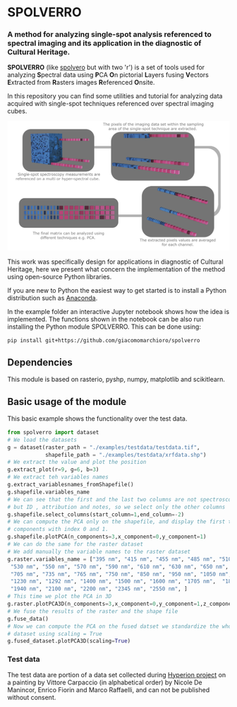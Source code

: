 # SPOLVERRO
### A method for analyzing single-spot analysis referenced to spectral imaging and its application in the diagnostic of Cultural Heritage.

**SPOLVERRO** (like [spolvero](https://it.wikipedia.org/wiki/Spolvero) but with two 'r') is a set of tools used for analyzing **S**pectral data using **P**CA **O**n pictorial **L**ayers fusing **V**ectors **E**xtracted from **R**asters images **R**eferenced **O**nsite.

In this repository you can find some utilities and tutorial for analyzing data acquired with single-spot techniques referenced over spectral imaging cubes.

![Alt text](images/visualabstract.jpg?raw=true "Graphic representation of the method proposed")

This work was specifically design for applications in diagnostic of Cultural Heritage, here we present what concern the implementation of the method using open-source Python libraries.

If you are new to Python the easiest way to get started is to install a Python distribution such as [Anaconda](https://www.anaconda.com/).

In the example folder an interactive Jupyter notebook shows how the idea is implemented.
The functions shown in the notebook can be also run installing the Python module SPOLVERRO.
This can be done using:

```
pip install git+https://github.com/giacomomarchioro/spolverro
```
## Dependencies
This module is based on rasterio, pyshp, numpy, matplotlib and scikitlearn.

## Basic usage of the module
This basic example shows the functionality over the test data.

  ```python
  from spolverro import dataset
  # We load the datasets
  g = dataset(raster_path = "./examples/testdata/testdata.tif",
              shapefile_path = "./examples/testdata/xrfdata.shp")
  # We extract the value and plot the position
  g.extract_plot(r=9, g=6, b=3)
  # We extract teh variables names
  g.extract_variablesnames_fromShapefile()
  g.shapefile.variables_name
  # We can see that the first and the last two columns are not spectroscopy data
  # but ID , attribution and notes, so we select only the other columns
  g.shapefile.select_columns(start_column=1,end_column=-2)
  # We can compute the PCA only on the shapefile, and display the first two
  # components with index 0 and 1.
  g.shapefile.plotPCA(n_components=3,x_component=0,y_component=1)
  # We can do the same for the raster dataset
  # We add manually the variable names to the raster dataset
  g.raster.variables_name = ["395 nm", "415 nm", "455 nm", "485 nm", "510 nm",
   "530 nm", "550 nm", "570 nm", "590 nm", "610 nm", "630 nm", "650 nm", "675 nm",
   "705 nm", "735 nm", "765 nm", "750 nm", "850 nm", "950 nm", "1050 nm",
   "1230 nm", "1292 nm", "1400 nm", "1500 nm", "1600 nm", "1705 nm",  "1830 nm",
   "1940 nm", "2100 nm", "2200 nm", "2345 nm", "2550 nm", ]
  # This time we plot the PCA in 3D
  g.raster.plotPCA3D(n_components=3,x_component=0,y_component=1,z_component=2)
  # We fuse the results of the raster and the shape file
  g.fuse_data()
  # Now we can compute the PCA on the fused datset we standardize the whole
  # dataset using scaling = True
  g.fused_dataset.plotPCA3D(scaling=True)
  ```

### Test data
The test data are portion of a data set collected during [Hyperion project](http://www.iperionch.eu/) on a painting by Vittore Carpaccio (in alphabetical order) by Nicole De Manincor, Enrico Fiorin and Marco Raffaelli, and can not be published without consent.
